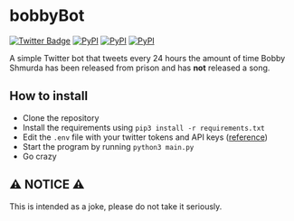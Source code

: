 # bobbyBot

[![Twitter Badge](https://img.shields.io/badge/-@bobbyBot17-00acee?style=flat-square&logo=Twitter&logoColor=white)](https://twitter.com/intent/follow?screen_name=bobbyBot17 "Follow on Twitter")
[![PyPI](https://img.shields.io/pypi/v/tweepy?label=tweepy&style=flat-square)](https://pypi.org/project/tweepy/)
[![PyPI](https://img.shields.io/pypi/v/python-dotenv?label=python-dotenv&style=flat-square)](https://pypi.org/project/python-dotenv/)
[![PyPI](https://img.shields.io/pypi/v/schedule?label=schedule&style=flat-square)](https://pypi.org/project/schedule/)


A simple Twitter bot that tweets every 24 hours the amount of time Bobby Shmurda has been released from prison and has **not** released a song.

## How to install

- Clone the repository
- Install the requirements using `pip3 install -r requirements.txt`
- Edit the `.env` file with your twitter tokens and API keys ([reference](https://developer.twitter.com/en/docs/twitter-api/getting-started/about-twitter-api))
- Start the program by running `python3 main.py`
- Go crazy

## ⚠ NOTICE ⚠
This is intended as a joke, please do not take it seriously.
